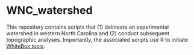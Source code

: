 # WNC_watershed
This repository contains scripts that (1) delineate an experimental watershed in western North Carolina and (2) conduct subsequent topographic analyses. Importantly, the associated scripts use R to initiate [WhiteBox tools](http://www.uoguelph.ca/~hydrogeo/WhiteboxTools/index.html).  
